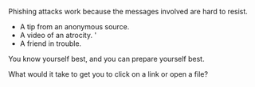 [Title]: # (How Would You Catch Yourself?)
[Order]: # (8)

Phishing attacks work because the messages involved are hard to resist. 

*	A tip from an anonymous source. 
*	A video of an atrocity. '
*	A friend in trouble.  

You know yourself best, and you can prepare yourself best. 

What would it take to get you to click on a link or open a file?

